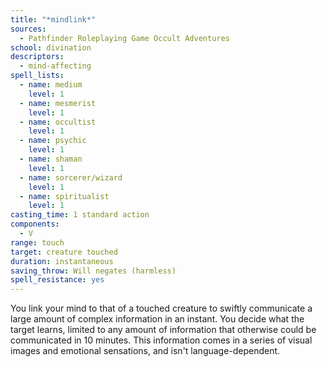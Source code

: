 ```yaml
---
title: "*mindlink*"
sources:
  - Pathfinder Roleplaying Game Occult Adventures
school: divination
descriptors:
  - mind-affecting
spell_lists:
  - name: medium
    level: 1
  - name: mesmerist
    level: 1
  - name: occultist
    level: 1
  - name: psychic
    level: 1
  - name: shaman
    level: 1
  - name: sorcerer/wizard
    level: 1
  - name: spiritualist
    level: 1
casting_time: 1 standard action
components:
  - V
range: touch
target: creature touched
duration: instantaneous
saving_throw: Will negates (harmless)
spell_resistance: yes
---
```


You link your mind to that of a touched creature to swiftly communicate a large amount of complex information in an instant. You decide what the target learns, limited to any amount of information that otherwise could be communicated in 10 minutes. This information comes in a series of visual images and emotional sensations, and isn't language-dependent.
